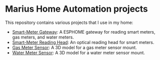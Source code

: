 # Marius Home Automation projects

This repository contains various projects that I use in my home:

- [Smart-Meter Gateway](./smartmeter-gateway/): A ESPHOME gateway for reading smart meters, gas meters, and water meters.
- [Smart-Meter Reading Head](./smartmeter-reading-head/): An optical reading head for smart meters.
- [Gas Meter Sensor](./gas-meter-sensor/): A 3D model for a gas meter sensor mount.
- [Water Meter Sensor](./water-meter-sensor/): A 3D model for a water meter sensor mount.
